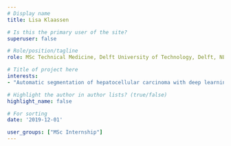 ```yaml
---
# Display name
title: Lisa Klaassen

# Is this the primary user of the site?
superuser: false

# Role/position/tagline
role: MSc Technical Medicine, Delft University of Technology, Delft, NL (2019)

# Title of project here
interests:
- "Automatic segmentation of hepatocellular carcinoma with deep learning"

# Highlight the author in author lists? (true/false)
highlight_name: false

# For sorting
date: '2019-12-01'

user_groups: ["MSc Internship"]
---
```

